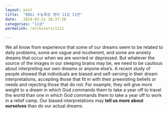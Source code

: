 ```yaml
---
layout: post
title:  "EBSi 수능특강 영어 11강 11번"
date:   2019-03-21 10:37:20
categories: "11강"
permalink: /archivers/1111

---
```


We all know from experience that some of our dreams seem to be related to daily problems, some are vague and incoherent, and some are anxiety dreams that occur when we are worried or depressed. But whatever the source of the images in our sleeping brains may be, we need to be cautious about interpreting our own dreams or anyone else’s. A recent study of people showed that individuals are biased and self-serving in their dream interpretations, accepting those that fit in with their preexisting beliefs or needs and rejecting those that do not. For example, they will give more weight to a dream in which God commands them to take a year off to travel the world than one in which God commands them to take a year off to work in a relief camp. Our biased interpretations may **tell us more about ourselves** than do our actual dreams.

<!--more-->

